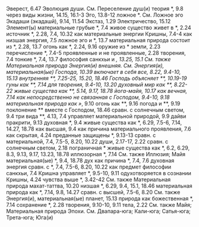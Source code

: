 Эверест, 6.47
Эволюция
	души.
		См. Переселение душ(и)
	теория *, 9.8
	через виды жизни, 14.15, 16.1-3
Эго, 13.8-12
	ложное *.
	См. Ложное эго
Экадаши (экадашй), 9.14, 11.54
Экстаз, 1.29
Электричество, 15.12
Элемент(ы)
	материальные
		грубые *, 7.4
		живое существо живет в *, 2.24
		источник *, 2.28, 7.4, 10.32
		как материальные энергии Кришны, 7.4-4
		как низшая энергия, 7.5
		ложное эго и *, 13.7
		материальная природа состоит из *, 2.28, 13.7
		огонь как *, 2.24, 9.16
		оружие из * земли, 2.23
		перечисление *, 7.4-5
		проявленные и не проявленные, 2.28
		творения, 7.4
		тонкие *, 7.4, 13.7
		философия санкхьи и *, 13.25, 15.1
		См. также Материальная природа
Энергия(и)
	внешняя.
		См. Энергия(и), материальная(ые)
	Господа, 10.39
		включает в себя все, 8.22, 9.4-10, 15.13
		внутренняя **, 7.25-25, 15.20, 18.46
		Господь объясняет **, 10.19-19
		гуны как **, 7.14
		для творения, 9.4-10, 13.20
		духовный мир как **, 8.22-22
		живые существа как **, 5.14, 9.17, 18.78
		йога-майя, 10.17
		как вечная, 7.14
		как непосредственно не связанная с Господом, 9.4-10, 9.18
		материальная природа как »*, 9.10
		огонь как **, 9.16
		погода и **, 9.19
		поклонение ** вместе с Господом, 18.46
		сравн. с солнечным светом, 9.4
		три вида **, 4.13, 7.4
		управляет материальной природой, 9.9
	дайви пракрити, 9.13
	духовная *, 9.4
		живые существа как *, 6.29, 7.5-6, 7.14, 14.27, 18.78
		как высшая, 9.4
		как причина материального проявления, 7.6
		как скрытая, 4.24
		преданные защищены *, 9.13-13
		сравн. с материальной, 7.4, 7.5-5, 8.20, 10.22
	души, 2.17-17, 2.22
		сравн. с солнечным светом, 2.18
	пограничная *
		живые существа как *, 6.2, 6.29, 8.3, 9.13, 9.17, 13.23, 18.78
	иллюзорная *, 7.14
		См. также Иллюзия; Майя
	материальная(ые) *, 9.4, 18.78
		дух как причина *, 7.4, 7.6
		духовная энергия сравн.
		с *, 7.4, 7.5-6, 8.20, 10.22
		как предмет философии санкхьи, 7.4
		Кришна управляет *, 9.5-10, 9.11
		одухотворяется в сознании Кришны, 4.24
		чувства выше *, 3.42-42
		См. также Материальная природа
	махат-таттва, 10.20
	низшая *, 6.29, 9.4, 15.1, 18.46
		материальная природа как *, 7.14, 9.8, 14.27
		сравн. с высшей, 7.5-6, 8.20
		См. также Энергия(и), материальная(ые)
	планет, 15.13
	природа как божественная *, 7.14
	сохранение *, 2.28
	творения, 9.10-10, 9.11
	тела, 2.22
	См. также Майя; Материальная природа
Эпохи.
	См. Двапара-юга; Кали-юга; Сатья-юга; Трета-юга; Юга(и)